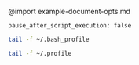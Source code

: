 @import example-document-opts.md
```opts :(document_opts)
pause_after_script_execution: false
```
```bash
tail -f ~/.bash_profile
```
```bash
tail -f ~/.profile
```
